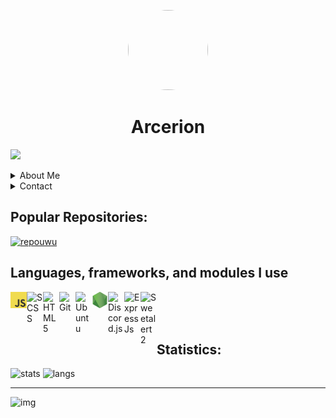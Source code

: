 <p align="center">
    <img style="border-radius: 100px" width="128" height="128" src="https://avatars2.githubusercontent.com/u/60945964?s=460&u=f1c02ff14e174042cc5aae831c23c6283a9b3db4&v=4">
</p>
<h1 align="center">Arcerion</h1>

<img src="https://imgur.com/uPfFBcq"></img>

<details>
<summary>About Me</summary>
 Backend JavaScript developer, electronic music producer, house music addict.
</details>

<details>
<summary>Contact</summary>
<img align="left" alt="Discord" width="26px" src="https://discord.com/assets/07dca80a102d4149e9736d4b162cff6f.ico" /> <a href="https://discord.bio/p/arcerion">Arcerion#7298 (683792601219989601)</a>
</p>
<img align="left" alt="Email" width="26px" src="https://www.google.com/a/cpanel/gmail.com/images/favicon.ico" /> <a href="mailto:ArcerionX@gmail.com">ArcerionX@gmail.com</a>
</p>
</details>

## Popular Repositories:
[![repouwu](https://github-readme-stats.vercel.app/api/pin/?username=Prodigy-Hacking&repo=ProdigyMathGameHacking&theme=dark)](https://github.com/Prodigy-Hacking/ProdigyMathGameHacking)

## Languages, frameworks, and modules I use
<img align="left" alt="JavaScript" width="26px" src="https://raw.githubusercontent.com/github/explore/80688e429a7d4ef2fca1e82350fe8e3517d3494d/topics/javascript/javascript.png" />
<img align="left" alt="SCSS" width="26px" src="https://gencer.gallerycdn.vsassets.io/extensions/gencer/html-slim-scss-css-class-completion/1.7.6/1597954267759/Microsoft.VisualStudio.Services.Icons.Default" />
<img align="left" alt="HTML5" width="26px" src="https://icons-for-free.com/iconfiles/png/512/icon++html+icon-1320194800994962643.png" />
<img align="left" alt="Git" width="26px" src="https://git-scm.com/favicon.ico" />
<img align="left" alt="Ubuntu" width="26px" src="https://ubuntu.com/favicon.ico" />
<img align="left" alt="Node.js" width="26px" src="https://raw.githubusercontent.com/github/explore/80688e429a7d4ef2fca1e82350fe8e3517d3494d/topics/nodejs/nodejs.png" />
<img align="left" alt="Discord.js" width="26px" src="https://discord.js.org/static/icons/favicon-32x32.png" />
<img align="left" alt="ExpressJs" width="26px" src="https://expressjs.com/images/favicon.png" />
<img align="left" alt="Sweetalert2" width="26px" src="https://sweetalert2.github.io/images/favicon.png" />
<br />
<br />
<br />

## Statistics:
![stats](https://github-readme-stats.vercel.app/api?username=ArcerionDev&count_private=true&show_icons=true&include_all_commits=true&theme=dark) 
![langs](https://github-readme-stats.vercel.app/api/top-langs/?username=ArcerionDev&layout=compact&theme=dark)
<hr>

![img](https://github-profile-trophy.vercel.app/?username=ArcerionDev&rank=SSS,SS,S,AAA,AA,A,BBB,BB,B,C&theme=onedark)
